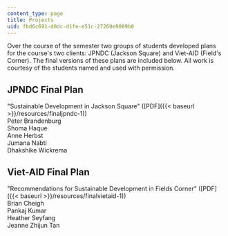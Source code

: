 ```yaml
---
content_type: page
title: Projects
uid: fbd6c691-d0dc-d1fe-e51c-27260e9009b0
---
```


Over the course of the semester two groups of students developed plans for the course's two clients: JPNDC (Jackson Square) and Viet-AID (Field's Corner). The final versions of these plans are included below. All work is courtesy of the students named and used with permission.

JPNDC Final Plan
----------------

"Sustainable Development in Jackson Square" ([PDF]({{< baseurl >}}/resources/finaljpndc-1))  
Peter Brandenburg  
Shoma Haque  
Anne Herbst  
Jumana Nabti  
Dhakshike Wickrema

Viet-AID Final Plan
-------------------

"Recommendations for Sustainable Development in Fields Corner" ([PDF]({{< baseurl >}}/resources/finalvietaid-1))  
Brian Cheigh  
Pankaj Kumar  
Heather Seyfang  
Jeanne Zhijun Tan